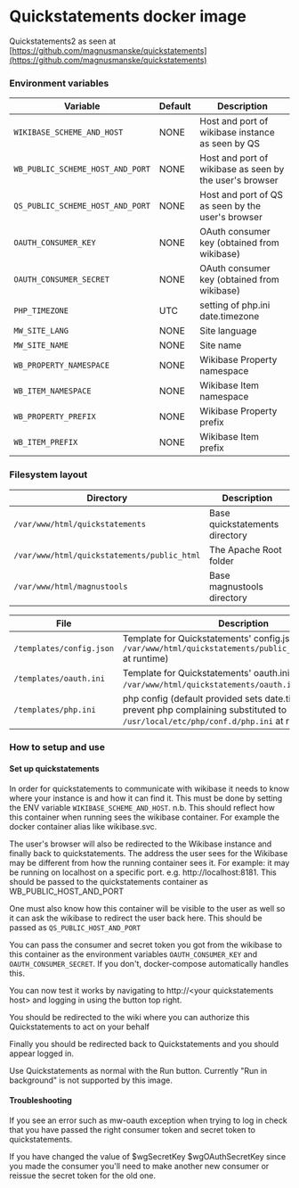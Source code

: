 # Quickstatements docker image

Quickstatements2 as seen at  [https://github.com/magnusmanske/quickstatements](https://github.com/magnusmanske/quickstatements)

### Environment variables

Variable                             | Default      | Description                                            
-------------------------------------|--------------|------------
`WIKIBASE_SCHEME_AND_HOST`           | NONE         | Host and port of wikibase instance as seen by QS
`WB_PUBLIC_SCHEME_HOST_AND_PORT`     | NONE         | Host and port of wikibase as seen by the user's browser
`QS_PUBLIC_SCHEME_HOST_AND_PORT`     | NONE         | Host and port of QS as seen by the user's browser      
`OAUTH_CONSUMER_KEY`                 | NONE         | OAuth consumer key (obtained from wikibase)            
`OAUTH_CONSUMER_SECRET`              | NONE         | OAuth consumer key (obtained from wikibase)            
`PHP_TIMEZONE`                       | UTC          | setting of php.ini date.timezone
`MW_SITE_LANG`                       | NONE         | Site language
`MW_SITE_NAME`                       | NONE         | Site name
`WB_PROPERTY_NAMESPACE`              | NONE         | Wikibase Property namespace
`WB_ITEM_NAMESPACE`                  | NONE         | Wikibase Item namespace
`WB_PROPERTY_PREFIX`                 | NONE         | Wikibase Property prefix
`WB_ITEM_PREFIX`                     | NONE         | Wikibase Item prefix

### Filesystem layout

Directory                                   | Description                                                                   
---------------------------------           | ------------------------------------------------------------------------------
`/var/www/html/quickstatements`             | Base quickstatements directory                                                
`/var/www/html/quickstatements/public_html` | The Apache Root folder                                                        
`/var/www/html/magnustools`                 | Base magnustools directory                                                    

File                      | Description                                                                                                                              
------------------------- | ------------------------------------------------------------------------------                                                           
`/templates/config.json`  | Template for Quickstatements' config.json (substituted to `/var/www/html/quickstatements/public_html/config.json` at runtime)            
`/templates/oauth.ini`    | Template for Quickstatements' oauth.ini (substituted to `/var/www/html/quickstatements/oauth.ini` at runtime)                            
`/templates/php.ini`      | php config (default provided sets date.timezone to prevent php complaining substituted to `/usr/local/etc/php/conf.d/php.ini` at runtime)


### How to setup and use

#### Set up quickstatements
In order for quickstatements to communicate with wikibase it needs to know where your instance is and how it can find it.
This must be done by setting the ENV variable `WIKIBASE_SCHEME_AND_HOST`. n.b. This should reflect how this container when running
sees the wikibase container. For example the docker container alias like wikibase.svc.

The user's browser will also be redirected to the Wikibase instance and finally back to quickstatements. The address
the user sees for the Wikibase may be different from how the running container sees it. For example: it may be running
on localhost on a specific port. e.g. http://localhost:8181. This should be passed to the quickstatements container as
WB_PUBLIC_HOST_AND_PORT

One must also know how this container will be visible to the user as well so it can ask the wikibase to redirect the
user back here. This should be passed as `QS_PUBLIC_HOST_AND_PORT`

You can pass the consumer and secret token you got from the wikibase to this container as the environment variables
 `OAUTH_CONSUMER_KEY` and `OAUTH_CONSUMER_SECRET`. If you don't, docker-compose automatically handles this.

You can now test it works by navigating to http://\<your quickstatements host\> and logging in using the button top right.

You should be redirected to the wiki where you can authorize this Quickstatements to act on your behalf

Finally you should be redirected back to Quickstatements and you should appear logged in.

Use Quickstatements as normal with the Run button. Currently "Run in background" is not supported by this image.

#### Troubleshooting
If you see an error such as mw-oauth exception when trying to log in check that you have passed the right consumer token
and secret token to quickstatements.

If you have changed the value of $wgSecretKey $wgOAuthSecretKey since you made the consumer you'll need to make another new consumer or
reissue the secret token for the old one.